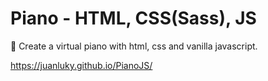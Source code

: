 # Piano - HTML, CSS(Sass), JS
🎹 Create a virtual piano with html, css and vanilla javascript. 

https://juanluky.github.io/PianoJS/
